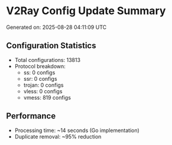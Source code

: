 # V2Ray Config Update Summary
Generated on: 2025-08-28 04:11:09 UTC

## Configuration Statistics
- Total configurations: 13813
- Protocol breakdown:
  - ss: 0 configs
  - ssr: 0 configs
  - trojan: 0 configs
  - vless: 0 configs
  - vmess: 819 configs

## Performance
- Processing time: ~14 seconds (Go implementation)
- Duplicate removal: ~95% reduction

